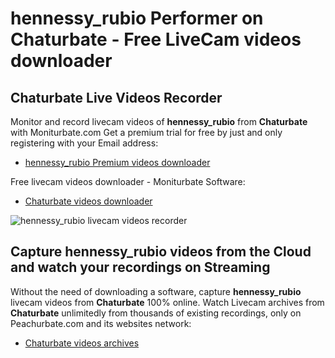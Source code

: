 # hennessy_rubio Performer on Chaturbate - Free LiveCam videos downloader

## Chaturbate Live Videos Recorder

Monitor and record livecam videos of **hennessy_rubio** from **Chaturbate** with Moniturbate.com
Get a premium trial for free by just and only registering with your Email address:
* [hennessy_rubio Premium videos downloader](https://moniturbate.com/request-demo-licence-key.html)

Free livecam videos downloader - Moniturbate Software:
* [Chaturbate videos downloader](https://moniturbate.com/moniturbate-download-software.html)

![hennessy_rubio livecam videos recorder](https://peachurnet.com/templates/moniturbate-software.png)


## Capture hennessy_rubio videos from the Cloud and watch your recordings on Streaming

Without the need of downloading a software, capture **hennessy_rubio** livecam videos from **Chaturbate** 100% online.
Watch Livecam archives from **Chaturbate** unlimitedly from thousands of existing recordings, only on Peachurbate.com and its websites network:
* [Chaturbate videos archives](https://peachurnet.com/)